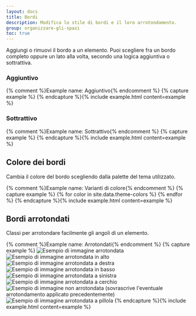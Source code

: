 ```yaml
---
layout: docs
title: Bordi
description: Modifica lo stile di bordi e il loro arrotondamento.
group: organizzare-gli-spazi
toc: true
---
```


Aggiungi o rimuovi il bordo a un elemento. Puoi scegliere fra un bordo completo oppure un lato alla volta, secondo una
logica aggiuntiva o sottrattiva.

### Aggiuntivo

<div class="bd-example-border-utils">
{% comment %}Example name: Aggiuntivo{% endcomment %}
{% capture example %}
<span class="border"></span>
<span class="border-top"></span>
<span class="border-end"></span>
<span class="border-bottom"></span>
<span class="border-start"></span>
{% endcapture %}{% include example.html content=example %}
</div>

### Sottrattivo

<div class="bd-example-border-utils bd-example-border-utils-0">
{% comment %}Example name: Sottrattivo{% endcomment %}
{% capture example %}
<span class="border-0"></span>
<span class="border-top-0"></span>
<span class="border-end-0"></span>
<span class="border-bottom-0"></span>
<span class="border-start-0"></span>
{% endcapture %}{% include example.html content=example %}
</div>

## Colore dei bordi

Cambia il colore del bordo scegliendo dalla palette del tema utilizzato.

<div class="bd-example-border-utils">
{% comment %}Example name: Varianti di colore{% endcomment %}
{% capture example %}
{% for color in site.data.theme-colors %}
<span class="border border-{{ color.name }}"></span>{% endfor %}
<span class="border border-white"></span>
{% endcapture %}{% include example.html content=example %}
</div>

## Bordi arrotondati

Classi per arrotondare facilmente gli angoli di un elemento.

{% comment %}Example name: Arrotondati{% endcomment %}
{% capture example %}
  <img src="https://placehold.co/75x75/ebebeb/808080/?text=Immagine" class="rounded" alt="Esempio di immagine arrotondata">
  <img src="https://placehold.co/75x75/ebebeb/808080/?text=Immagine" class="rounded-top" alt="Esempio di immagine arrotondata in alto">
  <img src="https://placehold.co/75x75/ebebeb/808080/?text=Immagine" class="rounded-end" alt="Esempio di immagine arrotondata a destra">
  <img src="https://placehold.co/75x75/ebebeb/808080/?text=Immagine" class="rounded-bottom" alt="Esempio di immagine arrotondata in basso">
  <img src="https://placehold.co/75x75/ebebeb/808080/?text=Immagine" class="rounded-start" alt="Esempio di immagine arrotondata a sinistra">
  <img src="https://placehold.co/75x75/ebebeb/808080/?text=Immagine" class="rounded-circle" alt="Esempio di immagine arrotondata a cerchio">
  <img src="https://placehold.co/75x75/ebebeb/808080/?text=Immagine" class="rounded-0" alt="Esempio di immagine non arrotondata (sovrascrive l'eventuale arrotondamento applicato precedentemente)">
  <img src="https://placehold.co/150x75/ebebeb/808080/?text=Immagine" class="rounded-pill" alt="Esempio di immagine arrotondata a pillola">
{% endcapture %}{% include example.html content=example %}
